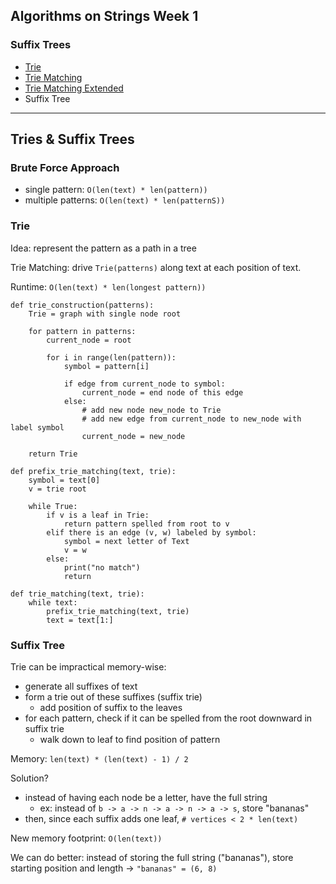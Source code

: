 ## Algorithms on Strings Week 1
### Suffix Trees

* [Trie](https://github.com/IAjimi/Data-Structures-and-Algorithms-Coursera/blob/master/4%20-%20Algorithms%20on%20Strings/1%20-%20Suffix%20Trees/trie.py)
* [Trie Matching](https://github.com/IAjimi/Data-Structures-and-Algorithms-Coursera/blob/master/4%20-%20Algorithms%20on%20Strings/1%20-%20Suffix%20Trees/trie_matching.py)
* [Trie Matching Extended](https://github.com/IAjimi/Data-Structures-and-Algorithms-Coursera/blob/master/4%20-%20Algorithms%20on%20Strings/1%20-%20Suffix%20Trees/trie_matching_extended.py)
* Suffix Tree

---
## Tries & Suffix Trees
### Brute Force Approach
* single pattern: `O(len(text) * len(pattern))`
* multiple patterns: `O(len(text) * len(patternS))`

### Trie
Idea: represent the pattern as a path in a tree

Trie Matching: drive `Trie(patterns)` along text at each position of text.

Runtime: `O(len(text) * len(longest pattern))`
```
def trie_construction(patterns):
	Trie = graph with single node root

	for pattern in patterns:
		current_node = root

		for i in range(len(pattern)):
			symbol = pattern[i]

			if edge from current_node to symbol:
				current_node = end node of this edge 
			else:
				# add new node new_node to Trie
				# add new edge from current_node to new_node with label symbol
				current_node = new_node

	return Trie

def prefix_trie_matching(text, trie):
	symbol = text[0]
	v = trie root

	while True:
		if v is a leaf in Trie:
			return pattern spelled from root to v
		elif there is an edge (v, w) labeled by symbol:
			symbol = next letter of Text
			v = w
		else:
			print("no match")
			return

def trie_matching(text, trie):
	while text:
		prefix_trie_matching(text, trie)
		text = text[1:]
```
### Suffix Tree
Trie can be impractical memory-wise:

* generate all suffixes of text
* form a trie out of these suffixes (suffix trie)
	* add position of suffix to the leaves
* for each pattern, check if it can be spelled from the root downward in suffix trie
	* walk down to leaf to find position of pattern

Memory: `len(text) * (len(text) - 1) / 2`

Solution?
* instead of having each node be a letter, have the full string
    * ex: instead of `b -> a -> n -> a -> n -> a -> s`, store "bananas"
* then, since each suffix adds one leaf, `# vertices < 2 * len(text)`
  
New memory footprint: `O(len(text))`

We can do better: instead of storing the full string ("bananas"), store starting
position and length -> `"bananas" = (6, 8)`

